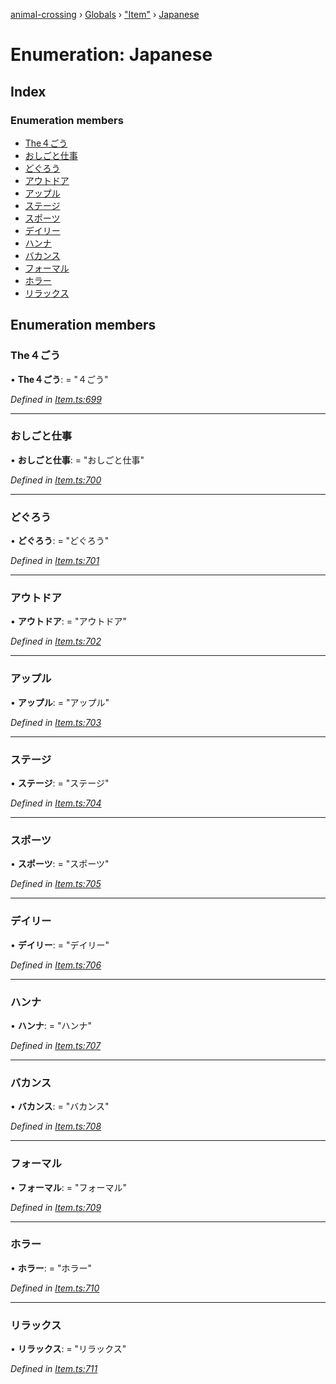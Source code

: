 [animal-crossing](../README.md) › [Globals](../globals.md) › ["Item"](../modules/_item_.md) › [Japanese](_item_.japanese.md)

# Enumeration: Japanese

## Index

### Enumeration members

* [The４ごう](_item_.japanese.md#the４ごう)
* [おしごと仕事](_item_.japanese.md#おしごと仕事)
* [どぐろう](_item_.japanese.md#どぐろう)
* [アウトドア](_item_.japanese.md#アウトドア)
* [アップル](_item_.japanese.md#アップル)
* [ステージ](_item_.japanese.md#ステージ)
* [スポーツ](_item_.japanese.md#スポーツ)
* [デイリー](_item_.japanese.md#デイリー)
* [ハンナ](_item_.japanese.md#ハンナ)
* [バカンス](_item_.japanese.md#バカンス)
* [フォーマル](_item_.japanese.md#フォーマル)
* [ホラー](_item_.japanese.md#ホラー)
* [リラックス](_item_.japanese.md#リラックス)

## Enumeration members

###  The４ごう

• **The４ごう**: = "４ごう"

*Defined in [Item.ts:699](https://github.com/Norviah/animal-crossing/blob/c9eb585/module/types/Item.ts#L699)*

___

###  おしごと仕事

• **おしごと仕事**: = "おしごと仕事"

*Defined in [Item.ts:700](https://github.com/Norviah/animal-crossing/blob/c9eb585/module/types/Item.ts#L700)*

___

###  どぐろう

• **どぐろう**: = "どぐろう"

*Defined in [Item.ts:701](https://github.com/Norviah/animal-crossing/blob/c9eb585/module/types/Item.ts#L701)*

___

###  アウトドア

• **アウトドア**: = "アウトドア"

*Defined in [Item.ts:702](https://github.com/Norviah/animal-crossing/blob/c9eb585/module/types/Item.ts#L702)*

___

###  アップル

• **アップル**: = "アップル"

*Defined in [Item.ts:703](https://github.com/Norviah/animal-crossing/blob/c9eb585/module/types/Item.ts#L703)*

___

###  ステージ

• **ステージ**: = "ステージ"

*Defined in [Item.ts:704](https://github.com/Norviah/animal-crossing/blob/c9eb585/module/types/Item.ts#L704)*

___

###  スポーツ

• **スポーツ**: = "スポーツ"

*Defined in [Item.ts:705](https://github.com/Norviah/animal-crossing/blob/c9eb585/module/types/Item.ts#L705)*

___

###  デイリー

• **デイリー**: = "デイリー"

*Defined in [Item.ts:706](https://github.com/Norviah/animal-crossing/blob/c9eb585/module/types/Item.ts#L706)*

___

###  ハンナ

• **ハンナ**: = "ハンナ"

*Defined in [Item.ts:707](https://github.com/Norviah/animal-crossing/blob/c9eb585/module/types/Item.ts#L707)*

___

###  バカンス

• **バカンス**: = "バカンス"

*Defined in [Item.ts:708](https://github.com/Norviah/animal-crossing/blob/c9eb585/module/types/Item.ts#L708)*

___

###  フォーマル

• **フォーマル**: = "フォーマル"

*Defined in [Item.ts:709](https://github.com/Norviah/animal-crossing/blob/c9eb585/module/types/Item.ts#L709)*

___

###  ホラー

• **ホラー**: = "ホラー"

*Defined in [Item.ts:710](https://github.com/Norviah/animal-crossing/blob/c9eb585/module/types/Item.ts#L710)*

___

###  リラックス

• **リラックス**: = "リラックス"

*Defined in [Item.ts:711](https://github.com/Norviah/animal-crossing/blob/c9eb585/module/types/Item.ts#L711)*

